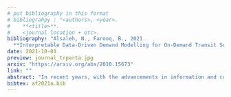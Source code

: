 ```yaml
---
# put bibliography in this format
# bibliograhpy : "<authors>, <year>.
#    **<title>**.
#    <journal location + etc>.
bibliography: "Alsaleh, N., Farooq, B., 2021.
  **Interpretable Data-Driven Demand Modelling for On-Demand Transit Services**. Transportation Research Part A: Policy and Practice." # surround Title with **<title>**
date: 2021-10-01
preview: journal_trparta.jpg
arxiv: "https://arxiv.org/abs/2010.15673"
link: ""
abstract: "In recent years, with the advancements in information and communication technology, different emerging on-demand shared mobility services have been introduced as innovative solutions in the low-density areas, including on-demand transit (ODT), mobility on-demand (MOD) transit, and crowdsourced mobility services. However, due to their infancy, there is a strong need to understand and model the demand for these services. In this study, we developed trip production and distribution models for ODT services at Dissemination areas (DA) level using four machine learning algorithms: Random Forest (RF), Bagging, Artificial Neural Network (ANN) and Deep Neural Network (DNN). The data used in the modelling process were acquired from Belleville’s ODT operational data and 2016 census data. Bayesian optimalization approach was used to find the optimal architecture of the adopted algorithms. Moreover, post-hoc model was employed to interpret the predictions and examine the importance of the explanatory variables. The results showed that the land-use type was the most important variable in the trip production model. On the other hand, the demographic characteristics of the trip destination were the most important variables in the trip distribution model. Moreover, the results revealed that higher trip distribution levels are expected between dissemination areas with commercial/industrial land-use type and dissemination areas with high-density residential land-use. Our findings suggest that the performance of ODT services can be further enhanced by (a) locating idle vehicles in the neighbourhoods with commercial/industrial land-use and (b) using the spatio-temporal demand models obtained in this work to continuously update the operating fleet size."
bibtex: af2021a.bib
---
```

